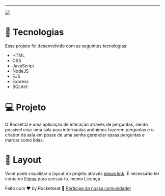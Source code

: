 ------------



[![](https://raw.githubusercontent.com/rocketseat-education/nlw-06-discover/main/.github/Rocket_Q.png)](https://raw.githubusercontent.com/rocketseat-education/nlw-06-discover/main/.github/Rocket_Q.png)


#   :rocket: Tecnologias

Esse projeto foi desenvolvido com as seguintes tecnologias:

-   HTML
-   CSS
-  JavaScript
-  NodeJS
-  EJS
-  Express
-  SQLite1. 

#  :computer: Projeto


O Rocket.Q é uma aplicação de interação através de perguntas, sendo possível criar uma sala para internautas anônimos fazerem perguntas e o criador da sala em posse de uma senha gerenciar essas perguntas e marcar como lidas.


# :bookmark: Layout
Você pode visualizar o layout do projeto através [desse link](https://www.figma.com/file/vp3iFfd1ohCbHyDX9jCiQi/Roquet.q-%2302 "desse link"). É necessário ter conta no [Figma ](https://www.figma.com/ "Figma ")para acessá-lo.
memo Licença



Feito com :hearts: by Rocketseat :wave: [Participe da nossa comunidade!](https://discord.com/invite/gCRAFhc "Participe da nossa comunidade!")
